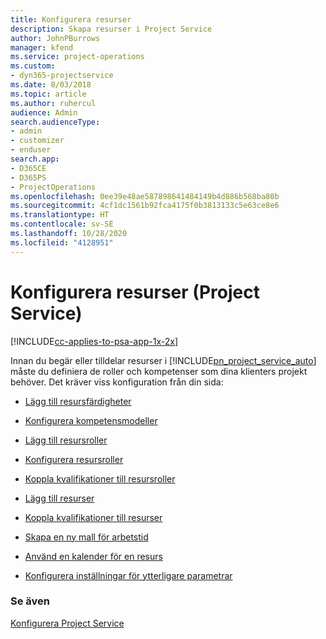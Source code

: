 ```yaml
---
title: Konfigurera resurser
description: Skapa resurser i Project Service
author: JohnPBurrows
manager: kfend
ms.service: project-operations
ms.custom:
- dyn365-projectservice
ms.date: 8/03/2018
ms.topic: article
ms.author: ruhercul
audience: Admin
search.audienceType:
- admin
- customizer
- enduser
search.app:
- D365CE
- D365PS
- ProjectOperations
ms.openlocfilehash: 0ee39e48ae587898641484149b4d886b568ba80b
ms.sourcegitcommit: 4cf1dc1561b92fca4175f0b3813133c5e63ce8e6
ms.translationtype: HT
ms.contentlocale: sv-SE
ms.lasthandoff: 10/28/2020
ms.locfileid: "4128951"
---
```

# <a name="set-up-resources-project-service"></a>Konfigurera resurser (Project Service)

[!INCLUDE[cc-applies-to-psa-app-1x-2x](../includes/cc-applies-to-psa-app-1x-2x.md)]

Innan du begär eller tilldelar resurser i [!INCLUDE[pn_project_service_auto](../includes/pn-project-service-auto.md)] måste du definiera de roller och kompetenser som dina klienters projekt behöver. Det kräver viss konfiguration från din sida:  
  
-   [Lägg till resursfärdigheter](../psa/add-resource-skills.md)  
  
-   [Konfigurera kompetensmodeller](../psa/set-up-proficiency-models.md)  
  
-   [Lägg till resursroller](../psa/add-resource-roles.md)  
  
-   [Konfigurera resursroller](../psa/configure-resource-roles.md)  
  
-   [Koppla kvalifikationer till resursroller](../psa/associate-skills-with-resource-roles.md)  
  
-   [Lägg till resurser](../psa/add-resources.md)  
  
-   [Koppla kvalifikationer till resurser](../psa/associate-skills-with-resources.md)  
  
-   [Skapa en ny mall för arbetstid](../psa/create-work-hours-template.md)  
  
-   [Använd en kalender för en resurs](../psa/apply-calendar-resource.md)  
  
-   [Konfigurera inställningar för ytterligare parametrar](../psa/configure-additional-parameters-settings.md)  
  
### <a name="see-also"></a>Se även  
 [Konfigurera Project Service](../psa/configure.md)
